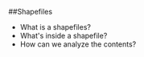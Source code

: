 ##Shapefiles
*  What is a shapefiles?
*  What's inside a shapefile?
*  How can we analyze the contents?

